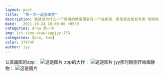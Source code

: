 ```yaml
---
layout: post
title:  "第一次一起去画室"
description: 我就说为什么一个素描的教室里会有一个油画架，原来是女朋友专用 哈哈哈
date:   2021-10-24 10:00:00 +0530
categories: draw 第一次
img: 1st-time-draw-zppjyy.JPG
categories: [one, two]
color: 37474F
author: jyy
---
```

认真画图的zpp：
![这是图片](https://river-1253540008.cos.ap-guangzhou.myqcloud.com/cp100/1st-time-draw-zpp02.jpg)
zpp的大作：
![这是图片](https://river-1253540008.cos.ap-guangzhou.myqcloud.com/cp100/1st-time-draw-zpp01.jpg)
jyy那时刚刚开始画静物：
![这是图片](https://river-1253540008.cos.ap-guangzhou.myqcloud.com/cp100/1st-time-draw-jyy01.jpg)